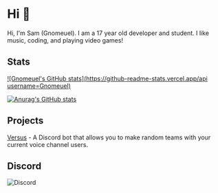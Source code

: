 # Hi 👋

Hi, I'm Sam (Gnomeuel). I am a 17 year old developer and student. I like music, coding, and playing video games!

## Stats
[![Gnomeuel's GitHub stats](https://github-readme-stats.vercel.app/api username=Gnomeuel)](https://github.com/gnomeuel/github-readme-stats)

[![Anurag's GitHub stats](https://github-readme-stats.vercel.app/api?username=anuraghazra)](https://github.com/anuraghazra/github-readme-stats)
## Projects

[Versus](https://discord.com/oauth2/authorize?client_id=837732310194454588&permissions=2164599888&scope=bot) - A Discord bot that allows you to make random teams with your current voice channel users. 

## Discord

![Discord](https://discord.c99.nl/widget/theme-4/388733878392717330.png)
